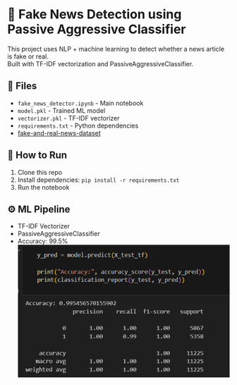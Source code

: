 # 📰 Fake News Detection using Passive Aggressive Classifier

This project uses NLP + machine learning to detect whether a news article is fake or real.  
Built with TF-IDF vectorization and PassiveAggressiveClassifier.

## 📂 Files
- `fake_news_detector.ipynb` - Main notebook
- `model.pkl` - Trained ML model
- `vectorizer.pkl` - TF-IDF vectorizer
- `requirements.txt` - Python dependencies
- [fake-and-real-news-dataset](https://www.kaggle.com/datasets/clmentbisaillon/fake-and-real-news-dataset/data) 

## 🚀 How to Run
1. Clone this repo
2. Install dependencies: `pip install -r requirements.txt`
3. Run the notebook

## ⚙️ ML Pipeline
- TF-IDF Vectorizer
- PassiveAggressiveClassifier
- Accuracy: 99.5%
![model_performance](performance.png)
